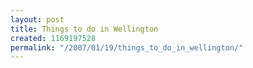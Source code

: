 ```yaml
---
layout: post
title: Things to do in Wellington
created: 1169197528
permalink: "/2007/01/19/things_to_do_in_wellington/"
---
```


